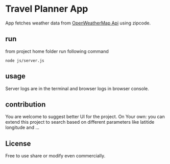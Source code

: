 # Travel Planner App
App fetches weather data from [OpenWeatherMap Api](https://openweathermap.org/) using zipcode.

## run
from project home folder run following command
```
node js/server.js
```

## usage
Server logs are in the terminal and browser logs in browser console.

## contribution
You are welcome to suggest better UI for the project.
On Your own: you can extend this project to search based on different parameters like
latitide longitude and ...

## License
Free to use share or modify even commercially.
